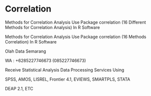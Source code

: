# Correlation
Methods for Correlation Analysis Use Package correlation (16 Different Methods for Correlation Analysis) In R Software

Methods for Correlation Analysis Use Package correlation (16 Methods Correlation) In R Software

Olah Data Semarang

WA : +6285227746673 (085227746673)

Receive Statistical Analysis Data Processing Services Using

SPSS, AMOS, LISREL, Frontier 4.1, EVIEWS, SMARTPLS, STATA

DEAP 2.1, ETC
